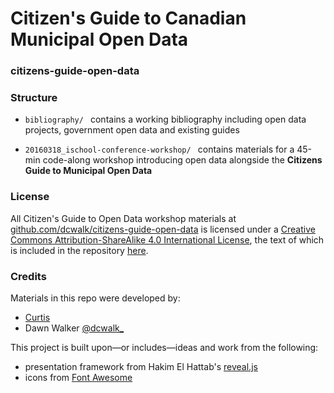 # Citizen's Guide to Canadian Municipal Open Data
### citizens-guide-open-data

### Structure

* `bibliography/ ` contains a working bibliography including open data projects, government open data and existing guides

* `20160318_ischool-conference-workshop/ ` contains materials for a 45-min code-along workshop introducing open data alongside the __Citizens Guide to Municipal Open Data__

### License

All <span xmlns:dct="http://purl.org/dc/terms/" property="dct:title">Citizen's Guide to Open Data</span> workshop materials at <a xmlns:cc="http://creativecommons.org/ns#" href="https://github.com/dcwalk/citizens-guide-open-data/tree/master/20160318_ischool-conference-workshop" property="cc:attributionName" rel="cc:attributionURL">github.com/dcwalk/citizens-guide-open-data</a> is licensed under a <a rel="license" href="http://creativecommons.org/licenses/by-sa/4.0/">Creative Commons Attribution-ShareAlike 4.0 International License</a>, the text of which is included in the repository [here](https://github.com/dcwalk/citizens-guide-open-data/blob/master/LICENSE.md).

### Credits

Materials in this repo were developed by:

* [Curtis](http://semaphore.utoronto.ca/people.php?p=248)
* Dawn Walker [@dcwalk_](https://twitter.com/dcwalk_)

This project is built upon—or includes—ideas and work from the following:

* presentation framework from Hakim El Hattab's [reveal.js](http://lab.hakim.se/reveal-js/#/)
* icons from [Font Awesome](http://fortawesome.github.io/)
